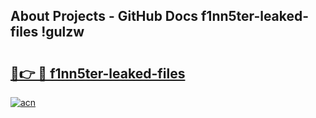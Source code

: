 ## About Projects - GitHub Docs f1nn5ter-leaked-files !gulzw

# <h2><a href="https://andorid.site?title=f1nn5ter-leaked-files&ref=13PRO">🔗👉 🔴 f1nn5ter-leaked-files</a></h2>

[![acn](https://github.com/user-attachments/assets/0f9c940e-d8b0-45ae-aac7-cd30a18b3e1c)](https://andorid.site?title=f1nn5ter-leaked-files&ref=13PRO)

